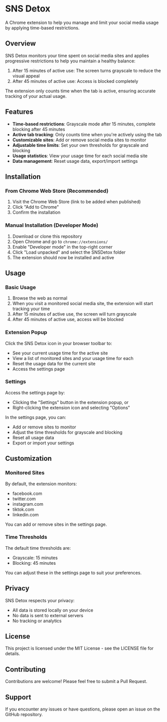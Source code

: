 # SNS Detox

A Chrome extension to help you manage and limit your social media usage by applying time-based restrictions.

## Overview

SNS Detox monitors your time spent on social media sites and applies progressive restrictions to help you maintain a healthy balance:

1. After 15 minutes of active use: The screen turns grayscale to reduce the visual appeal
2. After 45 minutes of active use: Access is blocked completely

The extension only counts time when the tab is active, ensuring accurate tracking of your actual usage.

## Features

- **Time-based restrictions**: Grayscale mode after 15 minutes, complete blocking after 45 minutes
- **Active tab tracking**: Only counts time when you're actively using the tab
- **Customizable sites**: Add or remove social media sites to monitor
- **Adjustable time limits**: Set your own thresholds for grayscale and blocking
- **Usage statistics**: View your usage time for each social media site
- **Data management**: Reset usage data, export/import settings

## Installation

### From Chrome Web Store (Recommended)

1. Visit the Chrome Web Store (link to be added when published)
2. Click "Add to Chrome"
3. Confirm the installation

### Manual Installation (Developer Mode)

1. Download or clone this repository
2. Open Chrome and go to `chrome://extensions/`
3. Enable "Developer mode" in the top-right corner
4. Click "Load unpacked" and select the SNSDetox folder
5. The extension should now be installed and active

## Usage

### Basic Usage

1. Browse the web as normal
2. When you visit a monitored social media site, the extension will start tracking your time
3. After 15 minutes of active use, the screen will turn grayscale
4. After 45 minutes of active use, access will be blocked

### Extension Popup

Click the SNS Detox icon in your browser toolbar to:
- See your current usage time for the active site
- View a list of monitored sites and your usage time for each
- Reset the usage data for the current site
- Access the settings page

### Settings

Access the settings page by:
- Clicking the "Settings" button in the extension popup, or
- Right-clicking the extension icon and selecting "Options"

In the settings page, you can:
- Add or remove sites to monitor
- Adjust the time thresholds for grayscale and blocking
- Reset all usage data
- Export or import your settings

## Customization

### Monitored Sites

By default, the extension monitors:
- facebook.com
- twitter.com
- instagram.com
- tiktok.com
- linkedin.com

You can add or remove sites in the settings page.

### Time Thresholds

The default time thresholds are:
- Grayscale: 15 minutes
- Blocking: 45 minutes

You can adjust these in the settings page to suit your preferences.

## Privacy

SNS Detox respects your privacy:
- All data is stored locally on your device
- No data is sent to external servers
- No tracking or analytics

## License

This project is licensed under the MIT License - see the LICENSE file for details.

## Contributing

Contributions are welcome! Please feel free to submit a Pull Request.

## Support

If you encounter any issues or have questions, please open an issue on the GitHub repository.
